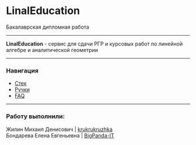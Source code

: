 # LinalEducation
Бакалаврская дипломная работа

---

**LinalEducation** - сервис для сдачи РГР и курсовых работ по линейной алгебре и аналитической геометрии

---

### Навигация
* [Стек](./documentation/technologies.md) 
* [Ручки](./documentation/routes.md)
* [FAQ](./documentation/faq.md)

---

### Работу выполнили:
Жилин Михаил Денисович | [krukrukruzhka](https://github.com/Krukrukruzhka) \
Бондарева Елена Евгеньевна | [BigPanda-IT](https://github.com/BigPanda-IT)
